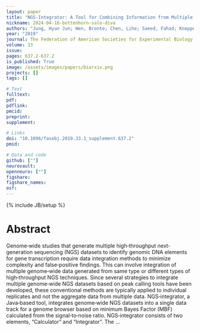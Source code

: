 ```yaml
---
layout: paper
title: "NGS‐Integrator: A Tool for Combining Information from Multiple Genome‐Wide NGS Data Tracks Using Minimum Bayes Factors"
nickname: 2024-04-16-bottenhorn-salo-diva
authors: "Jung, Hyun Jun; Wen, Bronte; Chen, Lihe; Saeed, Fahad; Knepper, Mark A; "
year: "2019"
journal: The Federation of American Societies for Experimental Biology
volume: 33
issue:
pages: 637.2-637.2
is_published: True
image: /assets/images/papers/biorxiv.png
projects: []
tags: []

# Text
fulltext:
pdf:
pdflink:
pmcid:
preprint: 
supplement:

# Links
doi: "10.1096/fasebj.2019.33.1_supplement.637.2"
pmid:

# Data and code
github: [""]
neurovault:
openneuro: [""]
figshare:
figshare_names:
osf:
---
```

{% include JB/setup %}

# Abstract

Genome‐wide studies that generate multiple high‐throughput next‐generation sequencing (NGS) datasets to identify genomic DNA elements for gene transcription require data integration methods to minimize complexity and false‐positive findings. This can involve integration of multiple genome‐wide data generated from same type or different types of high‐throughput NGS techniques. Since several strategies to integrate multiple genome‐wide NGS datasets based on peak calling tools have been developed, these conventional methods are typically applied to individual replicates and not the aggregate data from multiple data. NGS‐integrator, a Java‐based tool, integrates genome‐wide NGS datasets into a single data track for a genome browser based on minimum Bayes Factor (MBF) calculated from the signal‐to‐noise ratio. NGS‐integrator consists of two elements, “Calculator” and “Integrator”. The …
